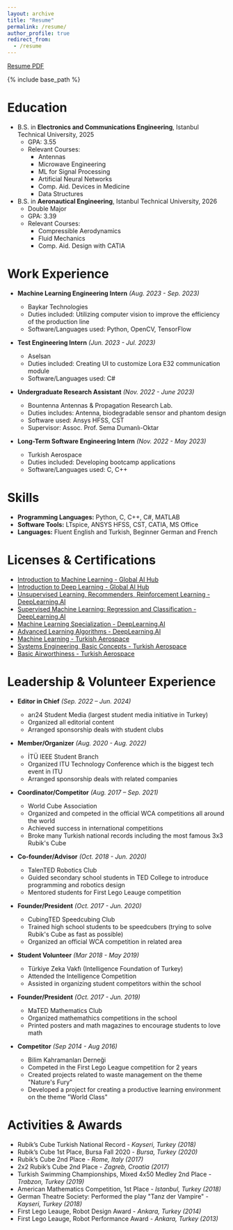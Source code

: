 ```yaml
---
layout: archive
title: "Resume"
permalink: /resume/
author_profile: true
redirect_from:
  - /resume
---
```


[Resume PDF](https://drive.google.com/file/d/1BQ77qbo3oV60iPlAjltd0imPxh5aEntS/view?usp=share_link)

{% include base_path %}

Education
======
* B.S. in **Electronics and Communications Engineering**, Istanbul Technical University, 2025
  * GPA: 3.55
  * Relevant Courses:
    - Antennas
    - Microwave Engineering
    - ML for Signal Processing
    - Artificial Neural Networks
    - Comp. Aid. Devices in Medicine
    - Data Structures 
* B.S. in **Aeronautical Engineering**, Istanbul Technical University, 2026
  * Double Major
  * GPA: 3.39
  * Relevant Courses:
    - Compressible Aerodynamics
    - Fluid Mechanics
    - Comp. Aid. Design with CATIA

Work Experience
======
* **Machine Learning Engineering Intern** *(Aug. 2023 - Sep. 2023)*
  * Baykar Technologies
  * Duties included: Utilizing computer vision to improve the efficiency of the production line
  * Software/Languages used: Python, OpenCV, TensorFlow

* **Test Engineering Intern** *(Jun. 2023 - Jul. 2023)*
  * Aselsan
  * Duties included: Creating UI to customize Lora E32 communication module
  * Software/Languages used: C#
 
* **Undergraduate Research Assistant** *(Nov. 2022 - June 2023)*
  * Bountenna Antennas & Propagation Research Lab.
  * Duties includes: Antenna, biodegradable sensor and phantom design
  * Software used: Ansys HFSS, CST
  * Supervisor: Assoc. Prof. Sema Dumanlı-Oktar
 
* **Long-Term Software Engineering Intern** *(Nov. 2022 - May 2023)* 
  * Turkish Aerospace
  * Duties included: Developing bootcamp applications
  * Software/Languages used: C, C++

Skills
======
* **Programming Languages:** Python, C, C++, C#, MATLAB
* **Software Tools:** LTspice, ANSYS HFSS, CST, CATIA, MS Office
* **Languages:** Fluent English and Turkish, Beginner German and French

Licenses & Certifications
======
* [Introduction to Machine Learning - Global AI Hub](https://globalaihub.com/certificate-share/eyJ1c2VyLWlkIjo4MjQzNCwiY291cnNlLWlkIjoxMTQ0NjUsImNlcnQtaWQiOiIxMTQ2OTcifQ==)
* [Introduction to Deep Learning - Global AI Hub](https://globalaihub.com/certificate-share/eyJ1c2VyLWlkIjo4MjQzNCwiY291cnNlLWlkIjoxMTUyMTksImNlcnQtaWQiOiIxMTUzODgifQ==)
* [Unsupervised Learning, Recommenders, Reinforcement Learning - DeepLearning.AI](https://www.coursera.org/account/accomplishments/certificate/YLUJHM9UHYBW)
* [Supervised Machine Learning: Regression and Classification - DeepLearning.AI](https://www.coursera.org/account/accomplishments/certificate/VVE8C82NPEFM)
* [Machine Learning Specialization - DeepLearning.AI](https://www.coursera.org/account/accomplishments/specialization/certificate/UAG63VEU6KCS)
* [Advanced Learning Algorithms - DeepLearning.AI](https://www.coursera.org/account/accomplishments/certificate/DXXWUKZ5RNKU)
* [Machine Learning - Turkish Aerospace](tusas_ml.pdf)
* [Systems Engineering, Basic Concepts - Turkish Aerospace](tusas_system.pdf)
* [Basic Airworthiness - Turkish Aerospace](tusas_air.pdf)
  
Leadership & Volunteer Experience
======
* **Editor in Chief** *(Sep. 2022 – Jun. 2024)*
  * arı24 Student Media (largest student media initiative in Turkey)
  * Organized all editorial content
  * Arranged sponsorship deals with student clubs

* **Member/Organizer** *(Aug. 2020 - Aug. 2022)*
  * İTÜ IEEE Student Branch
  * Organized ITU Technology Conference which is the biggest tech event in ITU
  * Arranged sponsorship deals with related companies
 
* **Coordinator/Competitor** *(Aug. 2017 – Sep. 2021)*
  * World Cube Association
  * Organized and competed in the official WCA competitions all around the world
  * Achieved success in international competitions
  * Broke many Turkish national records including the most famous 3x3 Rubik's Cube

* **Co-founder/Advisor** *(Oct. 2018 - Jun. 2020)*
  * TalenTED Robotics Club
  * Guided secondary school students in TED College to introduce programming and robotics design
  * Mentored students for First Lego Leauge competition
    
* **Founder/President** *(Oct. 2017 - Jun. 2020)*
  * CubingTED Speedcubing Club
  * Trained high school students to be speedcubers (trying to solve Rubik's Cube as fast as possible)
  * Organized an official WCA competition in related area 
  
* **Student Volunteer** *(Mar 2018 - May 2019)*
  * Türkiye Zeka Vakfı (Intelligence Foundation of Turkey)
  * Attended the Intelligence Competition
  * Assisted in organizing student competitors within the school
 
* **Founder/President** *(Oct. 2017 - Jun. 2019)*
  * MaTED Mathematics Club
  * Organized mathemathics competitions in the school
  * Printed posters and math magazines to encourage students to love math
 
* **Competitor** *(Sep 2014 - Aug 2016)*
  * Bilim Kahramanları Derneği
  * Competed in the First Lego League competition for 2 years
  * Created projects related to waste management on the theme "Nature's Fury"
  * Developed a project for creating a productive learning environment on the theme "World Class"
 
Activities & Awards 
======
* Rubik’s Cube Turkish National Record - *Kayseri, Turkey (2018)*
* Rubik’s Cube 1st Place, Bursa Fall 2020 - *Bursa, Turkey (2020)*
* Rubik’s Cube 2nd Place - *Rome, Italy (2017)*
* 2x2 Rubik’s Cube 2nd Place - *Zagreb, Croatia (2017)*
* Turkish Swimming Championships, Mixed 4x50 Medley 2nd Place - *Trabzon, Turkey (2019)*
* American Mathematics Competition, 1st Place - *Istanbul, Turkey (2018)*
* German Theatre Society: Performed the play "Tanz der Vampire" - *Kayseri, Turkey (2018)*
* First Lego Leauge, Robot Design Award - *Ankara, Turkey (2014)*
* First Lego Leauge, Robot Performance Award - *Ankara, Turkey (2013)*
